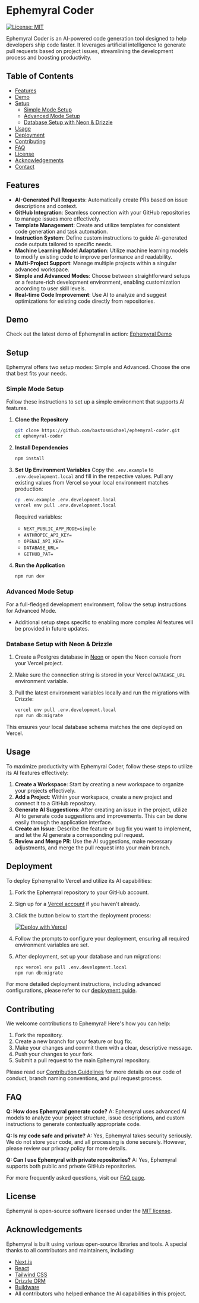 # Ephemyral Coder

[![License: MIT](https://img.shields.io/badge/License-MIT-yellow.svg)](https://opensource.org/licenses/MIT)

Ephemyral Coder is an AI-powered code generation tool designed to help developers ship code faster. It leverages artificial intelligence to generate pull requests based on project issues, streamlining the development process and boosting productivity.

## Table of Contents

- [Features](#features)
- [Demo](#demo)
- [Setup](#setup)
  - [Simple Mode Setup](#simple-mode-setup)
  - [Advanced Mode Setup](#advanced-mode-setup)
  - [Database Setup with Neon & Drizzle](#database-setup-with-neon--drizzle)
- [Usage](#usage)
- [Deployment](#deployment)
- [Contributing](#contributing)
- [FAQ](#faq)
- [License](#license)
- [Acknowledgements](#acknowledgements)
- [Contact](#contact)

## Features

- **AI-Generated Pull Requests**: Automatically create PRs based on issue descriptions and context.
- **GitHub Integration**: Seamless connection with your GitHub repositories to manage issues more effectively.
- **Template Management**: Create and utilize templates for consistent code generation and task automation.
- **Instruction System**: Define custom instructions to guide AI-generated code outputs tailored to specific needs.
- **Machine Learning Model Adaptation**: Utilize machine learning models to modify existing code to improve performance and readability.
- **Multi-Project Support**: Manage multiple projects within a singular advanced workspace.
- **Simple and Advanced Modes**: Choose between straightforward setups or a feature-rich development environment, enabling customization according to user skill levels.
- **Real-time Code Improvement**: Use AI to analyze and suggest optimizations for existing code directly from repositories.

## Demo

Check out the latest demo of Ephemyral in action:
[Ephemyral Demo](https://youtu.be/buJ6BlQXtko)

## Setup

Ephemyral offers two setup modes: Simple and Advanced. Choose the one that best fits your needs.

### Simple Mode Setup

Follow these instructions to set up a simple environment that supports AI features.

1. **Clone the Repository**

   ```bash
   git clone https://github.com/bastosmichael/ephemyral-coder.git
   cd ephemyral-coder
   ```

2. **Install Dependencies**

   ```bash
   npm install
   ```

3. **Set Up Environment Variables**
   Copy the `.env.example` to `.env.development.local` and fill in the respective values. Pull any existing values from Vercel so your local environment matches production:

   ```bash
   cp .env.example .env.development.local
   vercel env pull .env.development.local
   ```

   Required variables:
   
   - `NEXT_PUBLIC_APP_MODE=simple`
   - `ANTHROPIC_API_KEY=`
   - `OPENAI_API_KEY=`
   - `DATABASE_URL=`
   - `GITHUB_PAT=`

4. **Run the Application**
   ```bash
   npm run dev
   ```

### Advanced Mode Setup

For a full-fledged development environment, follow the setup instructions for Advanced Mode.

- Additional setup steps specific to enabling more complex AI features will be provided in future updates.

### Database Setup with Neon & Drizzle

1. Create a Postgres database in [Neon](https://neon.tech) or open the Neon console from your Vercel project.
2. Make sure the connection string is stored in your Vercel `DATABASE_URL` environment variable.
3. Pull the latest environment variables locally and run the migrations with Drizzle:

   ```bash
   vercel env pull .env.development.local
   npm run db:migrate
   ```

This ensures your local database schema matches the one deployed on Vercel.

## Usage

To maximize productivity with Ephemyral Coder, follow these steps to utilize its AI features effectively:

1. **Create a Workspace**: Start by creating a new workspace to organize your projects effectively.
2. **Add a Project**: Within your workspace, create a new project and connect it to a GitHub repository.
3. **Generate AI Suggestions**: After creating an issue in the project, utilize AI to generate code suggestions and improvements. This can be done easily through the application interface.
4. **Create an Issue**: Describe the feature or bug fix you want to implement, and let the AI generate a corresponding pull request.
5. **Review and Merge PR**: Use the AI suggestions, make necessary adjustments, and merge the pull request into your main branch.

## Deployment

To deploy Ephemyral to Vercel and utilize its AI capabilities:

1. Fork the Ephemyral repository to your GitHub account.
2. Sign up for a [Vercel account](https://vercel.com/signup) if you haven't already.
3. Click the button below to start the deployment process:

   [![Deploy with Vercel](https://vercel.com/button)](https://vercel.com/new/clone?repository-url=https%3A%2F%2Fgithub.com%2Fbastosmichael%2Fephemyral-coder&env=NEXT_PUBLIC_APP_MODE,ANTHROPIC_API_KEY,OPENAI_API_KEY,DATABASE_URL,GITHUB_PAT)

4. Follow the prompts to configure your deployment, ensuring all required environment variables are set. 
5. After deployment, set up your database and run migrations:

   ```bash
   npx vercel env pull .env.development.local
   npm run db:migrate
   ```

For more detailed deployment instructions, including advanced configurations, please refer to our [deployment guide](https://docs.ephemyral-coder.ai/deployment).

## Contributing

We welcome contributions to Ephemyral! Here's how you can help:

1. Fork the repository.
2. Create a new branch for your feature or bug fix.
3. Make your changes and commit them with a clear, descriptive message.
4. Push your changes to your fork.
5. Submit a pull request to the main Ephemyral repository.

Please read our [Contribution Guidelines](CONTRIBUTING.md) for more details on our code of conduct, branch naming conventions, and pull request process.

## FAQ

**Q: How does Ephemyral generate code?**
A: Ephemyral uses advanced AI models to analyze your project structure, issue descriptions, and custom instructions to generate contextually appropriate code.

**Q: Is my code safe and private?**
A: Yes, Ephemyral takes security seriously. We do not store your code, and all processing is done securely. However, please review our privacy policy for more details.

**Q: Can I use Ephemyral with private repositories?**
A: Yes, Ephemyral supports both public and private GitHub repositories.

For more frequently asked questions, visit our [FAQ page](https://docs.ephemyral-coder.ai/faq).

## License

Ephemyral is open-source software licensed under the [MIT license](LICENSE).

## Acknowledgements

Ephemyral is built using various open-source libraries and tools. A special thanks to all contributors and maintainers, including:

- [Next.js](https://nextjs.org/)
- [React](https://reactjs.org/)
- [Tailwind CSS](https://tailwindcss.com/)
- [Drizzle ORM](https://github.com/drizzle-team/drizzle-orm)
- [Buildware](https://github.com/mckaywrigley/buildware-ai)
- All contributors who helped enhance the AI capabilities in this project.
